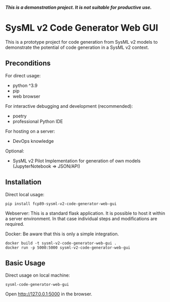 ***This is a demonstration project. It is not suitable for productive use.***

# SysML v2 Code Generator Web GUI

This is a prototype project for code generation from SysML v2 models
to demonstrate the potential of code generation in a SysML v2 context.

## Preconditions

For direct usage:

- python ^3.9
- pip
- web browser

For interactive debugging and development (recommended):

- poetry
- professional Python IDE

For hosting on a server:

- DevOps knowledge

Optional:

- SysML v2 Pilot Implementation for generation of own models (JupyterNotebook => JSON/API)

## Installation

Direct local usage:

```
pip install fcp89-sysml-v2-code-generator-web-gui
```

Webserver:
This is a standard flask application.
It is possible to host it within a server environment.
In that case individual steps and modifications are required.

Docker:
Be aware that this is only a simple integration.
```
docker build -t sysml-v2-code-generator-web-gui .
docker run -p 5000:5000 sysml-v2-code-generator-web-gui
```

## Basic Usage

Direct usage on local machine:

```
sysml-code-generator-web-gui
```

Open http://127.0.0.1:5000 in the browser.


